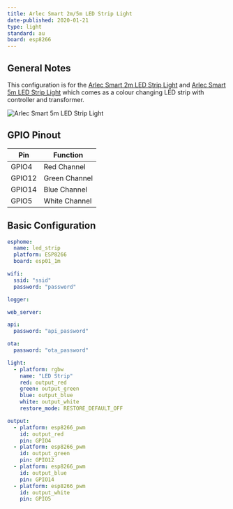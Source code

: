 ```yaml
---
title: Arlec Smart 2m/5m LED Strip Light
date-published: 2020-01-21
type: light
standard: au
board: esp8266
---
```


## General Notes

This configuration is for the [Arlec Smart 2m LED Strip Light](https://www.bunnings.com.au/arlec-2m-led-white-smart-colour-changing-strip-light-with-grid-connect_p0099707)
and [Arlec Smart 5m LED Strip Light](https://www.bunnings.com.au/arlec-smart-5m-colour-changing-plus-white-led-strip-light-with-grid-connect_p0099708)
which comes as a colour changing LED strip with controller and transformer.

![Arlec Smart 5m LED Strip Light](/Arlec-Smart-5m-LED-Strip-Light.jpg "Arlec Smart 5m LED Strip Light")

## GPIO Pinout

| Pin    | Function      |
| ------ | ------------- |
| GPIO4  | Red Channel   |
| GPIO12 | Green Channel |
| GPIO14 | Blue Channel  |
| GPIO5  | White Channel |

## Basic Configuration

```yaml
esphome:
  name: led_strip
  platform: ESP8266
  board: esp01_1m

wifi:
  ssid: "ssid"
  password: "password"

logger:

web_server:

api:
  password: "api_password"

ota:
  password: "ota_password"

light:
  - platform: rgbw
    name: "LED Strip"
    red: output_red
    green: output_green
    blue: output_blue
    white: output_white
    restore_mode: RESTORE_DEFAULT_OFF

output:
  - platform: esp8266_pwm
    id: output_red
    pin: GPIO4
  - platform: esp8266_pwm
    id: output_green
    pin: GPIO12
  - platform: esp8266_pwm
    id: output_blue
    pin: GPIO14
  - platform: esp8266_pwm
    id: output_white
    pin: GPIO5
```
